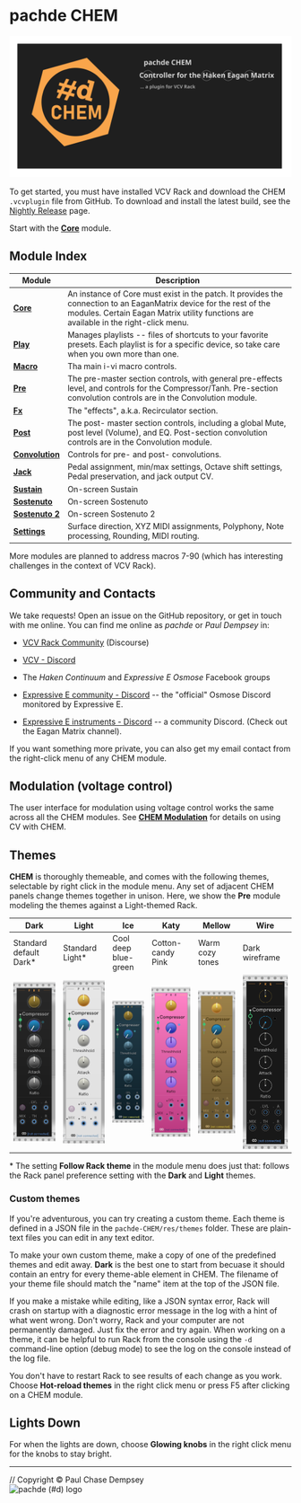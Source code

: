 # pachde CHEM

![CHEM banner](./image/repo-banner.svg)

To get started, you must have installed VCV Rack and download the CHEM `.vcvplugin` file from GitHub.
To download and install the latest build, see the [Nightly Release](https://github.com/Paul-Dempsey/pachde-CHEM/releases/tag/Nightly) page.

Start with the [**Core**](./core.md) module.

## Module Index

| Module | Description |
| -- | -- |
| [**Core**](./core.md)  | An instance of Core must exist in the patch. It provides the connection to an EaganMatrix device for the rest of the modules. Certain Eagan Matrix utility functions are available in the right-click menu. |
| [**Play**](./play.md)  | Manages playlists -- files of shortcuts to your favorite presets. Each playlist is for a specific device, so take care when you own more than one. |
| [**Macro**](./macro.md) | Tha main i-vi macro controls. |
| [**Pre**](./pre.md)   | The pre-master section controls, with general pre-effects level, and controls for the Compressor/Tanh. Pre-section convolution controls are in the Convolution module. |
| [**Fx**](./fx.md)    | The "effects", a.k.a. Recirculator section. |
| [**Post**](./post.md)  | The post- master section controls, including a global Mute, post level (Volume), and EQ. Post-section convolution controls are in the Convolution module.|
| [**Convolution**](./convo.md) | Controls for pre- and post- convolutions. |
| [**Jack**](./jack.md)  | Pedal assignment, min/max settings, Octave shift settings, Pedal preservation, and jack output CV. |
| [**Sustain**](./sus.md)  | On-screen Sustain |
| [**Sostenuto**](./sus.md)  | On-screen Sostenuto |
| [**Sostenuto 2**](./sus.md)  | On-screen Sostenuto 2 |
| [**Settings**](./settings.md) | Surface direction, XYZ MIDI assignments, Polyphony, Note processing, Rounding, MIDI routing. |

More modules are planned to address macros 7-90 (which has interesting challenges in the context of VCV Rack).

## Community and Contacts

We take requests! Open an issue on the GitHub repository,
 or get in touch with me online.
You can find me online as *pachde* or *Paul Dempsey* in:

- [VCV Rack Community](https://community.vcvrack.com/) (Discourse)

- [VCV - Discord](https://discord.gg/rhcztE4sZd)

- The *Haken Continuum* and *Expressive E Osmose* Facebook groups

- [Expressive E community - Discord](https://discord.gg/UtMynfPqw7) -- the "official" Osmose Discord monitored by Expressive E.

- [Expressive E instruments - Discord](https://discord.gg/ZjHTgmCR9w) -- a community Discord. (Check out the Eagan Matrix channel).

If you want something more private, you can also get my email contact from the right-click menu of any CHEM module.

## Modulation (voltage control)

The user interface for modulation using voltage control works the same across all the CHEM modules.
See [**CHEM Modulation**](./modulation.md) for details on using CV with CHEM.

## Themes

**CHEM** is thoroughly themeable, and comes with the following themes, selectable by right click in the module menu.
Any set of adjacent CHEM panels change themes together in unison.
Here, we show the **Pre** module modeling the themes against a Light-themed Rack.

| **Dark** | **Light** | **Ice** | **Katy** | **Mellow** |**Wire**   |
| -- | -- |-- |-- |-- |-- |
| Standard default Dark\* | Standard Light\* | Cool deep blue-green | Cotton-candy Pink |  Warm cozy tones | Dark wireframe |
| ![Dark theme](./image/dark.png) | ![Light theme](./image/light.png) | ![Ice theme](./image/ice.png) | ![Katy theme](./image/katy.png) | ![Mellow theme](./image/mellow.png)  | ![Wire theme](./image/wire.png) |

\* The setting **Follow Rack theme** in the module menu does just that: follows the Rack panel preference setting with the **Dark** and **Light** themes.

### Custom themes

If you're adventurous, you can try creating a custom theme.
Each theme is defined in a JSON file in the `pachde-CHEM/res/themes` folder.
These are plain-text files you can edit in any text editor.

To make your own custom theme, make a copy of one of the predefined themes and edit away.
**Dark** is the best one to start from becuase it should contain an entry for every theme-able element in CHEM.
The filename of your theme file should match the "name" item at the top of the JSON file.

If you make a mistake while editing, like a JSON syntax error,
Rack will crash on startup with a diagnostic error message in the log with a hint of what went wrong.
Don't worry, Rack and your computer are not permanently damaged. Just fix the error and try again.
When working on a theme, it can be helpful to run Rack from the console using the `-d` command-line option (debug mode) to see the log on the console instead of the log file.

You don't have to restart Rack to see results of each change as you work.
Choose **Hot-reload themes** in the right click menu or press F5 after clicking on a CHEM module.

## Lights Down

For when the lights are down, choose **Glowing knobs** in the right click menu for the knobs to stay bright.

---

// Copyright © Paul Chase Dempsey\
![pachde (#d) logo](./image/Logo.svg)
